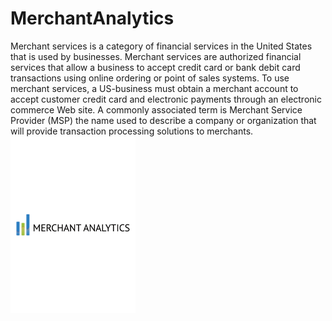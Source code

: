 # MerchantAnalytics
Merchant services is a category of financial services in the United States that is used by businesses. Merchant services are authorized financial services that allow a business to accept credit card or bank debit card transactions using online ordering or point of sales systems. To use merchant services, a US-business must obtain a merchant account to accept customer credit card and electronic payments through an electronic commerce Web site.  A commonly associated term is Merchant Service Provider (MSP) the name used to describe a company or organization that will provide transaction processing solutions to merchants. 
<img style="width: 200px;" src="Images/MALogoBlackText.pdf" alt="MALogo">